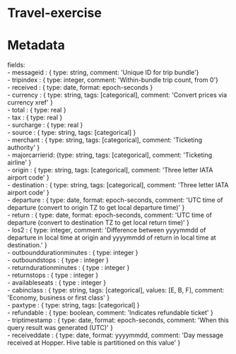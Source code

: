 # Travel-exercise
# Metadata<br>
fields:<br>
    - messageid :   { type: string, comment: 'Unique ID for trip bundle'}<br>
    - tripindex :   { type: integer, comment: 'Within-bundle trip count, from 0'}<br>
    - received :    { type: date, format: epoch-seconds }<br>
    - currency :    { type: string, tags: [categorical], comment: 'Convert prices via currency xref' }<br>
    - total :       { type: real }<br>
    - tax :         { type: real }<br>
    - surcharge :   { type: real }<br>
    - source :      { type: string, tags: [categorical] }<br>
    - merchant :    { type: string, tags: [categorical], comment: 'Ticketing authority' }<br>
    - majorcarrierid: {type: string, tags: [categorical], comment: 'Ticketing airline' }<br>
    - origin :      { type: string, tags: [categorical], comment: 'Three letter IATA airport code' }<br>
    - destination : { type: string, tags: [categorical], comment: 'Three letter IATA airport code' }<br>
    - departure :   { type: date, format: epoch-seconds, comment: 'UTC time of departure (convert to origin TZ to get local departure time)' }<br>
    - return :      { type: date, format: epoch-seconds, comment: 'UTC time of departure (convert to destination TZ to get local return time)' }<br>
    - los2 :         { type: integer, comment: 'Difference between yyyymmdd of departure in local time at origin and yyyymmdd of return in local time at destination.' }<br>
    - outbounddurationminutes : { type: integer }<br>
    - outboundstops : { type : integer }<br>
    - returndurationminutes : { type : integer }<br>
    - returnstops : { type : integer }<br>
    - availableseats : { type : integer }<br>
    - cabinclass : { type: string, tags: [categorical], values: [E, B, F], comment: 'Economy, business or first class' }<br>
    - paxtype : { type: string, tags: [categorical] }<br>
    - refundable : { type: boolean, comment: 'Indicates refundable ticket' }<br>
    - triptimestamp : { type: date, format: epoch-seconds, comment: 'When this query result was generated (UTC)' }<br>
    - receiveddate : { type: date, format: yyyymmdd, comment: 'Day message received at Hopper.  Hive table is partitioned on this value' }<br>
